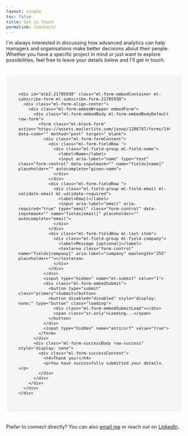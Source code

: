 ```yaml
---
layout: single
toc: false
title: Get in Touch
permalink: /contact/
---
```


<style>
  body {
    font-size: 0.8em; /* Adjust font size just for this page */
  }
</style>

I'm always interested in discussing how advanced analytics can help managers and organisations make better decisions about their people. Whether you have a specific project in mind or just want to explore possibilities, feel free to leave your details below and I'll get in touch.

<div style="background-color: #f5f5f5; padding: 2rem; border-radius: 8px; margin: 2rem 0;">
    <style type="text/css">
    /* Additional styling rules can be added here */
    </style>
    
    <div id="mlb2-21785938" class="ml-form-embedContainer ml-subscribe-form ml-subscribe-form-21785938">
      <div class="ml-form-align-center">
        <div class="ml-form-embedWrapper embedForm">
          <div class="ml-form-embedBody ml-form-embedBodyDefault row-form">
            <form class="ml-block-form" action="https://assets.mailerlite.com/jsonp/1286787/forms/144001985362789761/subscribe" data-code="" method="post" target="_blank">
              <div class="ml-form-formContent">
                <div class="ml-form-fieldRow ">
                  <div class="ml-field-group ml-field-name">
                    <label>Name</label>
                    <input aria-label="name" type="text" class="form-control" data-inputmask="" name="fields[name]" placeholder="" autocomplete="given-name">
                  </div>
                </div>
                <div class="ml-form-fieldRow ">
                  <div class="ml-field-group ml-field-email ml-validate-email ml-validate-required">
                    <label>Email</label>
                    <input aria-label="email" aria-required="true" type="email" class="form-control" data-inputmask="" name="fields[email]" placeholder="" autocomplete="email">
                  </div>
                </div>
                <div class="ml-form-fieldRow ml-last-item">
                  <div class="ml-field-group ml-field-company">
                    <label>Message [optional]</label>
                    <textarea class="form-control" name="fields[company]" aria-label="company" maxlength="255" placeholder=""></textarea>
                  </div>
                </div>
              </div>
              <input type="hidden" name="ml-submit" value="1">
              <div class="ml-form-embedSubmit">
                <button type="submit" class="primary">Submit</button>
                <button disabled="disabled" style="display: none;" type="button" class="loading">
                  <div class="ml-form-embedSubmitLoad"></div>
                  <span class="sr-only">Loading...</span>
                </button>
              </div>
              <input type="hidden" name="anticsrf" value="true">
            </form>
          </div>
          <div class="ml-form-successBody row-success" style="display: none">
            <div class="ml-form-successContent">
              <h4>Thank you!</h4>
              <p>You have successfully submitted your details.</p>
            </div>
          </div>
        </div>
      </div>
    </div>
</div>

Prefer to connect directly? You can also [email me](mailto:t.ballard@uq.edu.au) or reach out on [LinkedIn](https://www.linkedin.com/in/tim-ballard-ba8ba625/).

